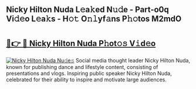 ## Nicky Hilton Nuda L𝚎a𝚔ed N𝚞𝚍e - Part-o0q Vi𝚍𝚎o L𝚎a𝚔s - H𝚘𝚝 O𝚗𝚕yf𝚊ns P𝚑𝚘tos M2mdO

# <h2><a href="http://kf6ppq.oniu.top/?m=Nicky+Hilton+Nuda">🔗👉 🔴 Nicky Hilton Nuda P𝚑ot𝚘𝚜 V𝚒d𝚎o</a></h2>

[![Nicky Hilton Nuda Nu𝚍e𝚜](https://i.imgur.com/0qMVB7G.gif)](http://kf6ppq.oniu.top/?m=Nicky+Hilton+Nuda)
Social media thought leader Nicky Hilton Nuda, known for publishing dance and lifestyle content, consisting of presentations and vlogs. Inspiring public speaker Nicky Hilton Nuda, celebrated for their ability to inspire and motivate large audiences.  
